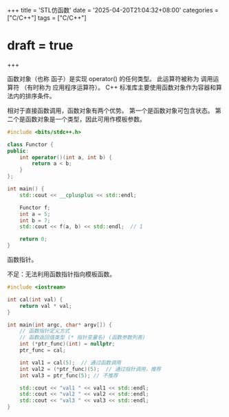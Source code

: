 +++
title = 'STL仿函数'
date = '2025-04-20T21:04:32+08:00'
categories = ["C/C++"]
tags = ["C/C++"]
# draft = true
+++

函数对象（也称 函子）是实现 operator() 的任何类型。 此运算符被称为 调用运算符 （有时称为 应用程序运算符）。 C++ 标准库主要使用函数对象作为容器和算法内的排序条件。

相对于直接函数调用，函数对象有两个优势。 第一个是函数对象可包含状态。 第二个是函数对象是一个类型，因此可用作模板参数。

```C++
#include <bits/stdc++.h>

class Functor {
public:
    int operator()(int a, int b) {
        return a < b;
    }
};

int main() {
    std::cout << __cplusplus << std::endl;

    Functor f;
    int a = 5;
    int b = 7;
    std::cout << f(a, b) << std::endl;  // 1

    return 0;
}
```

函数指针。

不足：无法利用函数指针指向模板函数。

```C++
#include <iostream>

int cal(int val) {
	return val * val;
}

int main(int argc, char* argv[]) {
	// 函数指针定义方式
	// 函数返回值类型 (* 指针变量名) (函数参数列表)
	int (*ptr_func)(int) = nullptr;
	ptr_func = cal;

	int val1 = cal(5);  // 通过函数调用
	int val2 = (*ptr_func)(5);  // 通过指针调用，推荐
	int val3 = ptr_func(5); // 不推荐

	std::cout << "val1 " << val1 << std::endl;
	std::cout << "val2 " << val2 << std::endl;
	std::cout << "val3 " << val3 << std::endl;
}
```